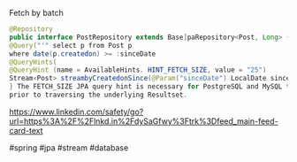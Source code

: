 Fetch by batch 
```Java
@Repository
public interface PostRepository extends Base]paRepository<Post, Long> {
@Query("'" select p from Post p
where date(p.createdon) >= :sinceDate
@QueryHints(
@QueryHint (name = AvailableHints. HINT_FETCH_SIZE, value = "25")
Stream‹Post> streambyCreatedonSince(@Param("sinceDate") LocalDate sinceDate);
} The FETCH_SIZE JPA query hint is necessary for PostgreSQL and MySQL to instruct the JDBC Driver to prefetch at most 25 records. Otherwise, the PostgreSQL and MySQL JDBC Drivers would prefetch all the query results
prior to traversing the underlying Resultset.
```

https://www.linkedin.com/safety/go?url=https%3A%2F%2Flnkd.in%2FdySaGfwy%3Ftrk%3Dfeed_main-feed-card-text

#spring #jpa #stream #database 